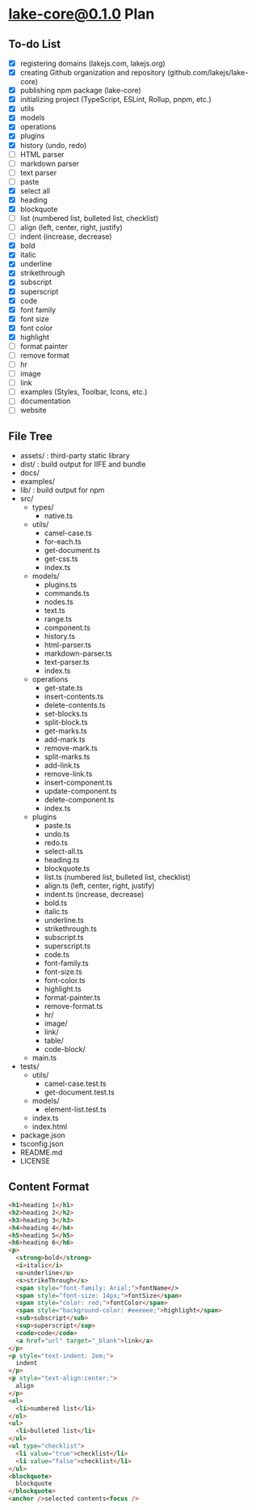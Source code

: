 # lake-core@0.1.0 Plan

## To-do List

* [X] registering domains (lakejs.com, lakejs.org)
* [X] creating Github organization and repository (github.com/lakejs/lake-core)
* [X] publishing npm package (lake-core)
* [X] initializing project (TypeScript, ESLint, Rollup, pnpm, etc.)
* [X] utils
* [X] models
* [X] operations
* [X] plugins
* [X] history (undo, redo)
* [ ] HTML parser
* [ ] markdown parser
* [ ] text parser
* [ ] paste
* [X] select all
* [X] heading
* [X] blockquote
* [ ] list (numbered list, bulleted list, checklist)
* [ ] align (left, center, right, justify)
* [ ] indent (increase, decrease)
* [X] bold
* [X] italic
* [X] underline
* [X] strikethrough
* [X] subscript
* [X] superscript
* [X] code
* [X] font family
* [X] font size
* [X] font color
* [X] highlight
* [ ] format painter
* [ ] remove format
* [ ] hr
* [ ] image
* [ ] link
* [ ] examples (Styles, Toolbar, Icons, etc.)
* [ ] documentation
* [ ] website

## File Tree

* assets/ : third-party static library
* dist/ : build output for IIFE and bundle
* docs/
* examples/
* lib/ : build output for npm
* src/
  * types/
    * native.ts
  * utils/
    * camel-case.ts
    * for-each.ts
    * get-document.ts
    * get-css.ts
    * index.ts
  * models/
    * plugins.ts
    * commands.ts
    * nodes.ts
    * text.ts
    * range.ts
    * component.ts
    * history.ts
    * html-parser.ts
    * markdown-parser.ts
    * text-parser.ts
    * index.ts
  * operations
    * get-state.ts
    * insert-contents.ts
    * delete-contents.ts
    * set-blocks.ts
    * split-block.ts
    * get-marks.ts
    * add-mark.ts
    * remove-mark.ts
    * split-marks.ts
    * add-link.ts
    * remove-link.ts
    * insert-component.ts
    * update-component.ts
    * delete-component.ts
    * index.ts
  * plugins
    * paste.ts
    * undo.ts
    * redo.ts
    * select-all.ts
    * heading.ts
    * blockquote.ts
    * list.ts (numbered list, bulleted list, checklist)
    * align.ts (left, center, right, justify)
    * indent.ts (increase, decrease)
    * bold.ts
    * italic.ts
    * underline.ts
    * strikethrough.ts
    * subscript.ts
    * superscript.ts
    * code.ts
    * font-family.ts
    * font-size.ts
    * font-color.ts
    * highlight.ts
    * format-painter.ts
    * remove-format.ts
    * hr/
    * image/
    * link/
    * table/
    * code-block/
  * main.ts
* tests/
  * utils/
    * camel-case.test.ts
    * get-document.test.ts
  * models/
    * element-list.test.ts
  * index.ts
  * index.html
* package.json
* tsconfig.json
* README.md
* LICENSE

## Content Format

```html
<h1>heading 1</h1>
<h2>heading 2</h2>
<h3>heading 3</h3>
<h4>heading 4</h4>
<h5>heading 5</h5>
<h6>heading 6</h6>
<p>
  <strong>bold</strong>
  <i>italic</i>
  <u>underline</u>
  <s>strikeThrough</s>
  <span style="font-family: Arial;">fontName</>
  <span style="font-size: 14px;">fontSize</span>
  <span style="color: red;">fontColor</span>
  <span style="background-color: #eeeeee;">highlight</span>
  <sub>subscript</sub>
  <sup>superscript</sup>
  <code>code</code>
  <a href="url" target="_blank">link</a>
</p>
<p style="text-indent: 2em;">
  indent
</p>
<p style="text-align:center;">
  align
</p>
<ol>
  <li>numbered list</li>
</ol>
<ul>
  <li>bulleted list</li>
</ul>
<ul type="checklist">
  <li value="true">checklist</li>
  <li value="false">checklist</li>
</ul>
<blockquote>
  blockquote
</blockquote>
<anchor />selected contents<focus />
```
